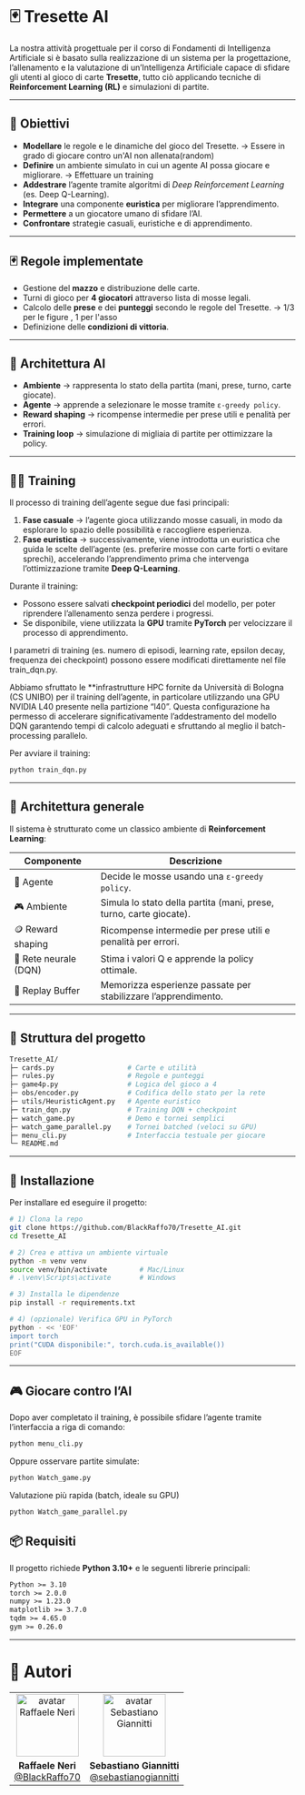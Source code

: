 # 🃏 Tresette AI

La nostra attività progettuale per il corso di Fondamenti di Intelligenza Artificiale si è basato sulla realizzazione di un sistema per la progettazione, l’allenamento e la valutazione di un’Intelligenza Artificiale capace di sfidare gli utenti al gioco di carte **Tresette**, tutto ciò applicando tecniche di **Reinforcement Learning (RL)** e simulazioni di partite.

---

## 🎯 Obiettivi

- **Modellare** le regole e le dinamiche del gioco del Tresette. -> Essere in grado di giocare contro un'AI non allenata(random)
- **Definire** un ambiente simulato in cui un agente AI possa giocare e migliorare.  -> Effettuare un training
- **Addestrare** l’agente tramite algoritmi di *Deep Reinforcement Learning* (es. Deep Q-Learning).
- **Integrare** una componente **euristica** per migliorare l’apprendimento. 
- **Permettere** a un giocatore umano di sfidare l’AI.  
- **Confrontare** strategie casuali, euristiche e di apprendimento.  

---

## 🃏 Regole implementate

- Gestione del **mazzo** e distribuzione delle carte.  
- Turni di gioco per **4 giocatori** attraverso lista di mosse legali.  
- Calcolo delle **prese** e dei **punteggi** secondo le regole del Tresette. -> 1/3 per le figure , 1 per l'asso
- Definizione delle **condizioni di vittoria**.  

---

## 🧠 Architettura AI

- **Ambiente** → rappresenta lo stato della partita (mani, prese, turno, carte giocate).  
- **Agente** → apprende a selezionare le mosse tramite `ε-greedy policy`.  
- **Reward shaping** → ricompense intermedie per prese utili e penalità per errori.  
- **Training loop** → simulazione di migliaia di partite per ottimizzare la policy.  

---
## 🏋️‍♂️ Training

Il processo di training dell’agente segue due fasi principali:  

1. **Fase casuale** → l’agente gioca utilizzando mosse casuali, in modo da esplorare lo spazio delle possibilità e raccogliere esperienza.  
2. **Fase euristica** → successivamente, viene introdotta un euristica che guida le scelte dell’agente (es. preferire mosse con carte forti o evitare sprechi), accelerando l’apprendimento prima che intervenga l’ottimizzazione tramite **Deep Q-Learning**.  

Durante il training:  
- Possono essere salvati **checkpoint periodici** del modello, per poter riprendere l’allenamento senza perdere i progressi.  
- Se disponibile, viene utilizzata la **GPU** tramite **PyTorch** per velocizzare il processo di apprendimento.  

 I parametri di training (es. numero di episodi, learning rate, epsilon decay, frequenza dei checkpoint) possono essere modificati direttamente nel file train_dqn.py.
 
 Abbiamo sfruttato le **infrastrutture HPC fornite da Università di Bologna (CS UNIBO) per il training dell’agente, in particolare utilizzando una GPU NVIDIA L40 presente nella partizione “l40”. Questa configurazione ha permesso di accelerare significativamente l’addestramento del modello DQN garantendo tempi di calcolo adeguati e sfruttando al meglio il batch-processing parallelo.

Per avviare il training:  
```bash
python train_dqn.py
```
---

## 🧩 Architettura generale

Il sistema è strutturato come un classico ambiente di **Reinforcement Learning**:  

| Componente | Descrizione |
|-------------|-------------|
| 🧠 Agente | Decide le mosse usando una `ε-greedy policy`. |
| 🎮 Ambiente | Simula lo stato della partita (mani, prese, turno, carte giocate). |
| 🪙 Reward shaping | Ricompense intermedie per prese utili e penalità per errori. |
| 🧩 Rete neurale (DQN) | Stima i valori Q e apprende la policy ottimale. |
| 🔁 Replay Buffer | Memorizza esperienze passate per stabilizzare l’apprendimento. |


---

## 📂 Struttura del progetto

```bash
Tresette_AI/
├─ cards.py                  # Carte e utilità
├─ rules.py                  # Regole e punteggi
├─ game4p.py                 # Logica del gioco a 4
├─ obs/encoder.py            # Codifica dello stato per la rete
├─ utils/HeuristicAgent.py   # Agente euristico
├─ train_dqn.py              # Training DQN + checkpoint
├─ watch_game.py             # Demo e tornei semplici
├─ watch_game_parallel.py    # Tornei batched (veloci su GPU)
├─ menu_cli.py               # Interfaccia testuale per giocare
└─ README.md
```
---

## 🚀 Installazione

Per installare ed eseguire il progetto:

```bash
# 1) Clona la repo
git clone https://github.com/BlackRaffo70/Tresette_AI.git
cd Tresette_AI

# 2) Crea e attiva un ambiente virtuale
python -m venv venv
source venv/bin/activate        # Mac/Linux
# .\venv\Scripts\activate       # Windows

# 3) Installa le dipendenze
pip install -r requirements.txt

# 4) (opzionale) Verifica GPU in PyTorch
python - << 'EOF'
import torch
print("CUDA disponibile:", torch.cuda.is_available())
EOF
```
---
## 🎮 Giocare contro l’AI

Dopo aver completato il training, è possibile sfidare l’agente tramite l’interfaccia a riga di comando:

```bash
python menu_cli.py
```

Oppure osservare partite simulate:

```bash
python Watch_game.py
```
Valutazione più rapida (batch, ideale su GPU)

```bash
python Watch_game_parallel.py
```


## 📦 Requisiti

Il progetto richiede **Python 3.10+** e le seguenti librerie principali:

```txt
Python >= 3.10
torch >= 2.0.0
numpy >= 1.23.0
matplotlib >= 3.7.0
tqdm >= 4.65.0
gym >= 0.26.0
```
---

# 👥 Autori

| | |
|:--:|:--:|
| <a href="https://github.com/BlackRaffo70"><img src="https://github.com/BlackRaffo70.png" width="110" alt="avatar Raffaele Neri"></a> | <a href="https://github.com/sebastianogiannitti"><img src="https://github.com/sebastianogiannitti.png" width="110" alt="avatar Sebastiano Giannitti"></a> |
| **Raffaele Neri**<br/>[@BlackRaffo70](https://github.com/BlackRaffo70) | **Sebastiano Giannitti**<br/>[@sebastianogiannitti](https://github.com/sebastianogiannitti) |

